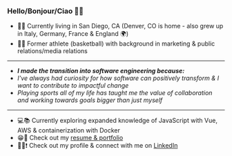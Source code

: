 ### Hello/Bonjour/Ciao 🙌🏽

- 🌴🌞   Currently living in San Diego, CA (Denver, CO is home - also grew up in Italy, Germany, France & England 🌍)
- 🏀🤝   Former athlete (basketball) with background in marketing & public relations/media relations
---
- **_I made the transition into software engineering because:_**
- *I've always had curiosity for how software can positively transform & I want to contribute to impactful change*
- *Playing sports all of my life has taught me the value of collaboration and working towards goals bigger than just myself*
---
- 💻📚 Currently exploring expanded knowledge of JavaScript with Vue, AWS & containerization with Docker
- 😁💯 Check out my [resume & portfolio](https://terminal.turing.edu/profiles/1052)
- 👋🏽❗️ Check out my profile & connect with me on [LinkedIn](https://www.linkedin.com/in/cameronchery/)


<!--
**ckccameron/ckccameron** is a ✨ _special_ ✨ repository because its `README.md` (this file) appears on your GitHub profile.

Here are some ideas to get you started:

- 🔭 I’m currently working on ...
- 🌱 I’m currently learning ...
- 👯 I’m looking to collaborate on ...
- 🤔 I’m looking for help with ...
- 💬 Ask me about ...
- 📫 How to reach me: ...
- 😄 Pronouns: ...
- ⚡ Fun fact: ...
-->

